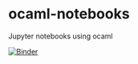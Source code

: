 # ocaml-notebooks

Jupyter notebooks using ocaml

[![Binder](https://mybinder.org/badge_logo.svg)](https://mybinder.org/v2/gh/luanthe/ocaml-notebooks/master)
